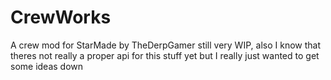 # CrewWorks
A crew mod for StarMade by TheDerpGamer
still very WIP, also I know that theres not really a proper api for this stuff yet but I really just wanted to get some ideas down
